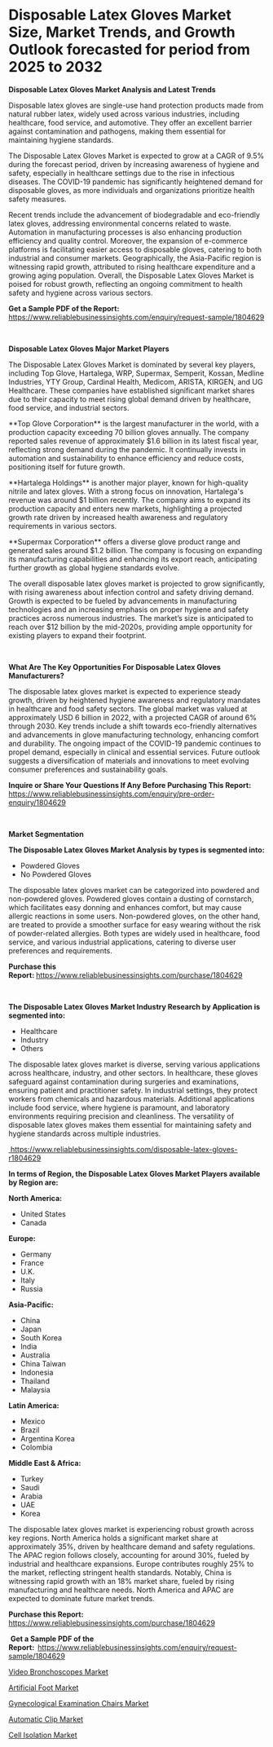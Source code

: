 <p><h1>Disposable Latex Gloves Market Size, Market Trends, and Growth Outlook forecasted for period from 2025 to 2032</h1></p><p><strong>Disposable Latex Gloves Market Analysis and Latest Trends</strong></p>
<p><p>Disposable latex gloves are single-use hand protection products made from natural rubber latex, widely used across various industries, including healthcare, food service, and automotive. They offer an excellent barrier against contamination and pathogens, making them essential for maintaining hygiene standards.</p><p>The Disposable Latex Gloves Market is expected to grow at a CAGR of 9.5% during the forecast period, driven by increasing awareness of hygiene and safety, especially in healthcare settings due to the rise in infectious diseases. The COVID-19 pandemic has significantly heightened demand for disposable gloves, as more individuals and organizations prioritize health safety measures.</p><p>Recent trends include the advancement of biodegradable and eco-friendly latex gloves, addressing environmental concerns related to waste. Automation in manufacturing processes is also enhancing production efficiency and quality control. Moreover, the expansion of e-commerce platforms is facilitating easier access to disposable gloves, catering to both industrial and consumer markets. Geographically, the Asia-Pacific region is witnessing rapid growth, attributed to rising healthcare expenditure and a growing aging population. Overall, the Disposable Latex Gloves Market is poised for robust growth, reflecting an ongoing commitment to health safety and hygiene across various sectors.</p></p>
<p><strong>Get a Sample PDF of the Report:&nbsp;</strong> <a href="https://www.reliablebusinessinsights.com/enquiry/request-sample/1804629?utm_campaign=84&utm_medium=2&utm_source=Github&utm_content=ia&utm_term=03032025&utm_id=disposable-latex-gloves">https://www.reliablebusinessinsights.com/enquiry/request-sample/1804629</a></p>
<p>&nbsp;</p>
<p><strong>Disposable Latex Gloves Major Market Players</strong></p>
<p><p>The Disposable Latex Gloves Market is dominated by several key players, including Top Glove, Hartalega, WRP, Supermax, Semperit, Kossan, Medline Industries, YTY Group, Cardinal Health, Medicom, ARISTA, KIRGEN, and UG Healthcare. These companies have established significant market shares due to their capacity to meet rising global demand driven by healthcare, food service, and industrial sectors.</p><p>**Top Glove Corporation** is the largest manufacturer in the world, with a production capacity exceeding 70 billion gloves annually. The company reported sales revenue of approximately $1.6 billion in its latest fiscal year, reflecting strong demand during the pandemic. It continually invests in automation and sustainability to enhance efficiency and reduce costs, positioning itself for future growth.</p><p>**Hartalega Holdings** is another major player, known for high-quality nitrile and latex gloves. With a strong focus on innovation, Hartalega's revenue was around $1 billion recently. The company aims to expand its production capacity and enters new markets, highlighting a projected growth rate driven by increased health awareness and regulatory requirements in various sectors.</p><p>**Supermax Corporation** offers a diverse glove product range and generated sales around $1.2 billion. The company is focusing on expanding its manufacturing capabilities and enhancing its export reach, anticipating further growth as global hygiene standards evolve.</p><p>The overall disposable latex gloves market is projected to grow significantly, with rising awareness about infection control and safety driving demand. Growth is expected to be fueled by advancements in manufacturing technologies and an increasing emphasis on proper hygiene and safety practices across numerous industries. The market’s size is anticipated to reach over $12 billion by the mid-2020s, providing ample opportunity for existing players to expand their footprint.</p></p>
<p>&nbsp;</p>
<p><strong>What Are The Key Opportunities For Disposable Latex Gloves Manufacturers?</strong></p>
<p><p>The disposable latex gloves market is expected to experience steady growth, driven by heightened hygiene awareness and regulatory mandates in healthcare and food safety sectors. The global market was valued at approximately USD 6 billion in 2022, with a projected CAGR of around 6% through 2030. Key trends include a shift towards eco-friendly alternatives and advancements in glove manufacturing technology, enhancing comfort and durability. The ongoing impact of the COVID-19 pandemic continues to propel demand, especially in clinical and essential services. Future outlook suggests a diversification of materials and innovations to meet evolving consumer preferences and sustainability goals.</p></p>
<p><strong>Inquire or Share Your Questions If Any Before Purchasing This Report:</strong> <a href="https://www.reliablebusinessinsights.com/enquiry/pre-order-enquiry/1804629?utm_campaign=84&utm_medium=2&utm_source=Github&utm_content=ia&utm_term=03032025&utm_id=disposable-latex-gloves">https://www.reliablebusinessinsights.com/enquiry/pre-order-enquiry/1804629</a></p>
<p>&nbsp;</p>
<p><strong>Market Segmentation</strong></p>
<p><strong>The Disposable Latex Gloves Market Analysis by types is segmented into:</strong></p>
<p><ul><li>Powdered Gloves</li><li>No Powdered Gloves</li></ul></p>
<p><p>The disposable latex gloves market can be categorized into powdered and non-powdered gloves. Powdered gloves contain a dusting of cornstarch, which facilitates easy donning and enhances comfort, but may cause allergic reactions in some users. Non-powdered gloves, on the other hand, are treated to provide a smoother surface for easy wearing without the risk of powder-related allergies. Both types are widely used in healthcare, food service, and various industrial applications, catering to diverse user preferences and requirements.</p></p>
<p><strong>Purchase this Report:&nbsp;</strong><a href="https://www.reliablebusinessinsights.com/purchase/1804629?utm_campaign=84&utm_medium=2&utm_source=Github&utm_content=ia&utm_term=03032025&utm_id=disposable-latex-gloves">https://www.reliablebusinessinsights.com/purchase/1804629</a></p>
<p>&nbsp;</p>
<p><strong>The Disposable Latex Gloves Market Industry Research by Application is segmented into:</strong></p>
<p><ul><li>Healthcare</li><li>Industry</li><li>Others</li></ul></p>
<p><p>The disposable latex gloves market is diverse, serving various applications across healthcare, industry, and other sectors. In healthcare, these gloves safeguard against contamination during surgeries and examinations, ensuring patient and practitioner safety. In industrial settings, they protect workers from chemicals and hazardous materials. Additional applications include food service, where hygiene is paramount, and laboratory environments requiring precision and cleanliness. The versatility of disposable latex gloves makes them essential for maintaining safety and hygiene standards across multiple industries.</p></p>
<p><a href="https://www.reliablebusinessinsights.com/disposable-latex-gloves-r1804629?utm_campaign=84&utm_medium=2&utm_source=Github&utm_content=ia&utm_term=03032025&utm_id=disposable-latex-gloves">&nbsp;https://www.reliablebusinessinsights.com/disposable-latex-gloves-r1804629</a></p>
<p><strong>In terms of Region, the Disposable Latex Gloves Market Players available by Region are:</strong></p>
<p>
    <p> <strong> North America: </strong>
        <ul>
            <li>United States</li>
            <li>Canada</li>
        </ul>
        </p> 
    <p> <strong> Europe: </strong>
        <ul>
            <li>Germany</li>
            <li>France</li>
            <li>U.K.</li>
            <li>Italy</li>
            <li>Russia</li>
        </ul>
        </p> 
    <p> <strong> Asia-Pacific: </strong>
        <ul>
            <li>China</li>
            <li>Japan</li>
            <li>South Korea</li>
            <li>India</li>
            <li>Australia</li>
            <li>China Taiwan</li>
            <li>Indonesia</li>
            <li>Thailand</li>
            <li>Malaysia</li>
        </ul>
        </p> 
    <p> <strong> Latin America: </strong>
        <ul>
            <li>Mexico</li>
            <li>Brazil</li>
            <li>Argentina Korea</li>
            <li>Colombia</li>
        </ul>
        </p> 
    <p> <strong> Middle East & Africa: </strong>
        <ul>
            <li>Turkey</li>
            <li>Saudi</li>
            <li>Arabia</li>
            <li>UAE</li>
            <li>Korea</li>
        </ul>
    </p>
    </p>
<p><p>The disposable latex gloves market is experiencing robust growth across key regions. North America holds a significant market share at approximately 35%, driven by healthcare demand and safety regulations. The APAC region follows closely, accounting for around 30%, fueled by industrial and healthcare expansions. Europe contributes roughly 25% to the market, reflecting stringent health standards. Notably, China is witnessing rapid growth with an 18% market share, fueled by rising manufacturing and healthcare needs. North America and APAC are expected to dominate future market trends.</p></p>
<p><strong>Purchase this Report: </strong><a href="https://www.reliablebusinessinsights.com/purchase/1804629?utm_campaign=84&utm_medium=2&utm_source=Github&utm_content=ia&utm_term=03032025&utm_id=disposable-latex-gloves">https://www.reliablebusinessinsights.com/purchase/1804629</a></p>
<p>&nbsp;<strong>Get a Sample PDF of the Report:&nbsp;&nbsp;</strong><a href="https://www.reliablebusinessinsights.com/enquiry/request-sample/1804629?utm_campaign=84&utm_medium=2&utm_source=Github&utm_content=ia&utm_term=03032025&utm_id=disposable-latex-gloves">https://www.reliablebusinessinsights.com/enquiry/request-sample/1804629</a></p>
<p><strong></strong></p>
<p><p><a href="https://github.com/boudykodumi/Market-Research-Report-List-1/blob/main/video-bronchoscopes-market.md?utm_campaign=84&utm_medium=2&utm_source=Github&utm_content=ia&utm_term=03032025&utm_id=disposable-latex-gloves">Video Bronchoscopes Market</a></p><p><a href="https://github.com/vsiljgestel/Market-Research-Report-List-1/blob/main/artificial-foot-market.md?utm_campaign=84&utm_medium=2&utm_source=Github&utm_content=ia&utm_term=03032025&utm_id=disposable-latex-gloves">Artificial Foot Market</a></p><p><a href="https://github.com/belhejmawoue/Market-Research-Report-List-1/blob/main/gynecological-examination-chairs-market.md?utm_campaign=84&utm_medium=2&utm_source=Github&utm_content=ia&utm_term=03032025&utm_id=disposable-latex-gloves">Gynecological Examination Chairs Market</a></p><p><a href="https://github.com/nwokechock6s/Market-Research-Report-List-1/blob/main/automatic-clip-market.md?utm_campaign=84&utm_medium=2&utm_source=Github&utm_content=ia&utm_term=03032025&utm_id=disposable-latex-gloves">Automatic Clip Market</a></p><p><a href="https://github.com/aiamekar/Market-Research-Report-List-1/blob/main/cell-isolation-market.md?utm_campaign=84&utm_medium=2&utm_source=Github&utm_content=ia&utm_term=03032025&utm_id=disposable-latex-gloves">Cell Isolation Market</a></p></p>
